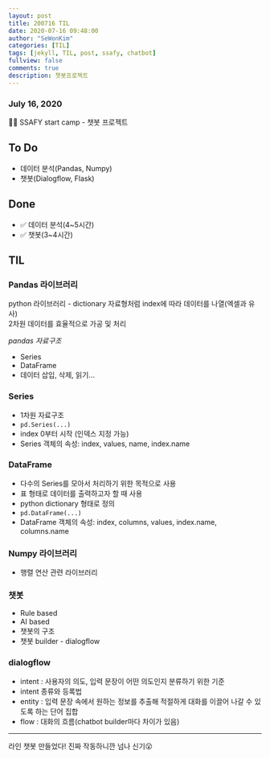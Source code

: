 ```yaml
---
layout: post
title: 200716 TIL
date: 2020-07-16 09:48:00
author: "SeWonKim"
categories: [TIL]
tags: [jekyll, TIL, post, ssafy, chatbot]
fullview: false
comments: true
description: 챗봇프로젝트
---
```


### July 16, 2020

👨‍💻 SSAFY start camp - 챗봇 프로젝트
 

## To Do

- 데이터 분석(Pandas, Numpy)
- 챗봇(Dialogflow, Flask)

## Done

- ✅ 데이터 분석(4~5시간)
- ✅ 챗봇(3~4시간)


## TIL

### Pandas 라이브러리
python 라이브러리 - dictionary 자료형처럼 index에 따라 데이터를 나열(엑셀과 유사)      
2차원 데이터를 효율적으로 가공 및 처리

*pandas 자료구조*
- Series
- DataFrame
- 데이터 삽입, 삭제, 읽기...

### Series 
- 1차원 자료구조    
- `pd.Series(...)`
- index 0부터 시작 (인덱스 지정 가능)
- Series 객체의 속성: index, values, name, index.name

### DataFrame
- 다수의 Series를 모아서 처리하기 위한 목적으로 사용
- 표 형태로 데이터를 출력하고자 할 때 사용 
- python dictionary 형태로 정의
- `pd.DataFrame(...)`
- DataFrame 객체의 속성: index, columns, values, index.name, columns.name

### Numpy 라이브러리
- 행렬 연산 관련 라이브러리


### 챗봇
- Rule based 
- AI based
- 챗봇의 구조
- 챗봇 builder - dialogflow

### dialogflow 
- intent : 사용자의 의도, 입력 문장이 어떤 의도인지 분류하기 위한 기준
- intent 종류와 등록법
- entity : 입력 문장 속에서 원하는 정보를 추출해 적절하게 대화를 이끌어 나갈 수 있도록 하는 단어 집합
- flow : 대화의 흐름(chatbot builder마다 차이가 있음)



--- 

라인 챗봇 만들었다! 진짜 작동하니깐 넘나 신기😮